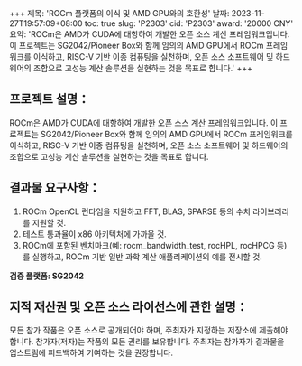 +++
제목: 'ROCm 플랫폼의 이식 및 AMD GPU와의 호환성'
날짜: 2023-11-27T19:57:09+08:00
toc: true
slug: 'P2303'
cid: 'P2303'
award: '20000 CNY'
요약: 'ROCm은 AMD가 CUDA에 대항하여 개발한 오픈 소스 계산 프레임워크입니다. 이 프로젝트는 SG2042/Pioneer Box와 함께 임의의 AMD GPU에서 ROCm 프레임워크를 이식하고, RISC-V 기반 이종 컴퓨팅을 실천하며, 오픈 소스 소프트웨어 및 하드웨어의 조합으로 고성능 계산 솔루션을 실현하는 것을 목표로 합니다.'
+++

## 프로젝트 설명：

ROCm은 AMD가 CUDA에 대항하여 개발한 오픈 소스 계산 프레임워크입니다. 이 프로젝트는 SG2042/Pioneer Box와 함께 임의의 AMD GPU에서 ROCm 프레임워크를 이식하고, RISC-V 기반 이종 컴퓨팅을 실천하며, 오픈 소스 소프트웨어 및 하드웨어의 조합으로 고성능 계산 솔루션을 실현하는 것을 목표로 합니다.

## 결과물 요구사항：

1. ROCm OpenCL 런타임을 지원하고 FFT, BLAS, SPARSE 등의 수치 라이브러리를 지원할 것.
2. 테스트 통과율이 x86 아키텍처에 가까울 것.
3. ROCm에 포함된 벤치마크(예: rocm_bandwidth_test, rocHPL, rocHPCG 등)를 실행하고, ROCm 기반 일반 과학 계산 애플리케이션의 예를 전시할 것.

**검증 플랫폼: SG2042**

## 지적 재산권 및 오픈 소스 라이선스에 관한 설명：

모든 참가 작품은 오픈 소스로 공개되어야 하며, 주최자가 지정하는 저장소에 제출해야 합니다. 참가자(저자)는 작품의 모든 권리를 보유합니다. 주최자는 참가자가 결과물을 업스트림에 피드백하여 기여하는 것을 권장합니다.